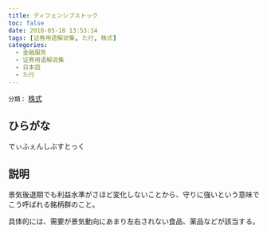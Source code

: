 ```yaml
---
title: ディフェンシブストック
toc: false
date: 2018-05-18 13:53:14
tags: [证券用语解说集, た行, 株式]
categories:
  - 金融服务
  - 证券用语解说集
  - 日本語
  - た行
---
```


`分類：` [株式](/tags/株式/)

## ひらがな

でぃふぇんしぶすとっく

## 説明

景気後退期でも利益水準がさほど変化しないことから、守りに強いという意味でこう呼ばれる銘柄群のこと。

具体的には、需要が景気動向にあまり左右されない食品、薬品などが該当する。
